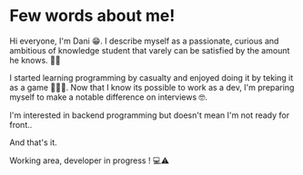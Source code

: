 # Few words about me! 

Hi everyone, I'm Dani 😁. I describe myself as a passionate, curious and ambitious of knowledge student that varely can be satisfied by the amount he knows. 🤔🤔

I started learning programming by casualty and enjoyed doing it by teking it as a game 👨🏻‍💻. Now that I know its possible to work as a dev, I'm preparing myself to make a notable difference on interviews 🤓.

I'm interested in backend programming but doesn't mean I'm not ready for front..

And that's it.

Working area, developer in progress ! 💻⚠️ 
